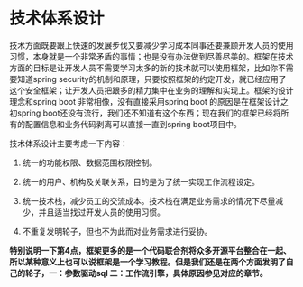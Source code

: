 # 技术体系设计

技术方面既要跟上快速的发展步伐又要减少学习成本同事还要兼顾开发人员的使用习惯，本身就是一个非常矛盾的事情；也是没有办法做到尽善尽美的。框架在技术方面的目标是让开发人员不需要学习太多的新的技术就可以使用框架，比如你不需要知道spring security的机制和原理，只要按照框架的约定开发，就已经应用了这个安全框架；让开发人员把跟多的精力集中在业务的理解和实现上。框架的设计理念和spring boot 非常相像，没有直接采用spring boot 的原因是在框架设计之初spring boot还没有流行，我们还不知道有这个东西；现在我们的框架已经将所有的配置信息和业务代码剥离可以直接一直到spring boot项目中。

技术体系设计主要考虑一下内容：

1. 统一的功能权限、数据范围权限控制。

2. 统一的用户、机构及关联关系，目的是为了统一实现工作流程设定。

3. 统一技术栈，减少员工的交流成本。技术栈在满足业务需求的情况下尽量减少，并且适当找过开发人员的使用习惯。

4. 不重复发明轮子，但也不为此而对业务需求进行妥协。

**特别说明一下第4点，框架更多的是一个代码联合剂将众多开源平台整合在一起、所以某种意义上也可以说框架是一个学习教程。但是我们还是在两个方面发明了自己的轮子，一：参数驱动sql 二：工作流引擎，具体原因参见对应的章节。**


